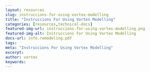 ```yaml
---
layout: resources
slug: instruccions-for-using-vortex-modelling
title: "Instruccions For Using Vortex Modelling"
categories: [resources,technical-docs]
featured-img-url: instruccions-for-using-vortex-modelling.png
featured-img-alt: Instruccions For Using Vortex Modelling
docs-url: info.remodeling.pdf
tags:
meta: "Instruccions For Using Vortex Modelling"
excerpt: 
author: vortex
keywords: 
---
```

